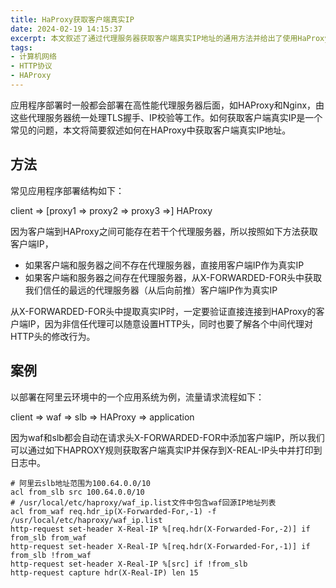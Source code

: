 ```yaml
---
title: HaProxy获取客户端真实IP
date: 2024-02-19 14:15:37
excerpt: 本文叙述了通过代理服务器获取客户端真实IP地址的通用方法并给出了使用HaProxy在阿里云环境下获取客户端真实IP地址的配置示例
tags:
- 计算机网络
- HTTP协议
- HAProxy
---
```


应用程序部署时一般都会部署在高性能代理服务器后面，如HAProxy和Nginx，由这些代理服务器统一处理TLS握手、IP校验等工作。如何获取客户端真实IP是一个常见的问题，本文将简要叙述如何在HAProxy中获取客户端真实IP地址。

## 方法

常见应用程序部署结构如下：

client => [proxy1 => proxy2 => proxy3 =>] HAProxy

因为客户端到HAProxy之间可能存在若干个代理服务器，所以按照如下方法获取客户端IP，

- 如果客户端和服务器之间不存在代理服务器，直接用客户端IP作为真实IP
- 如果客户端和服务器之间存在代理服务器，从X-FORWARDED-FOR头中获取我们信任的最远的代理服务器（从后向前推）客户端IP作为真实IP

从X-FORWARDED-FOR头中提取真实IP时，一定要验证直接连接到HAProxy的客户端IP，因为非信任代理可以随意设置HTTP头，同时也要了解各个中间代理对HTTP头的修改行为。

## 案例

以部署在阿里云环境中的一个应用系统为例，流量请求流程如下：

client => waf => slb => HAProxy => application

因为waf和slb都会自动在请求头X-FORWARDED-FOR中添加客户端IP，所以我们可以通过如下HAPROXY规则获取客户端真实IP并保存到X-REAL-IP头中并打印到日志中。

```
# 阿里云slb地址范围为100.64.0.0/10
acl from_slb src 100.64.0.0/10
# /usr/local/etc/haproxy/waf_ip.list文件中包含waf回源IP地址列表
acl from_waf req.hdr_ip(X-Forwarded-For,-1) -f /usr/local/etc/haproxy/waf_ip.list
http-request set-header X-Real-IP %[req.hdr(X-Forwarded-For,-2)] if from_slb from_waf
http-request set-header X-Real-IP %[req.hdr(X-Forwarded-For,-1)] if from_slb !from_waf
http-request set-header X-Real-IP %[src] if !from_slb
http-request capture hdr(X-Real-IP) len 15
```